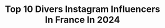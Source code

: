 ---
title: Top 10 Divers Instagram Influencers In France In 2024
description: >-
  Find top divers Instagram influencers in France in 2024. Most popular hashtags: #twins #love #magic.
platform: Instagram
hits: 271
text_top: Discover the top-rated Instagram accounts on inBeat.
text_bottom: inBeat holds 271 Instagram influencers like this in France for you to contact.
profiles:
  - username: "faycal.exclu"
    fullname: >-
      Binks💧
    bio: >-
      → Contenu qualité Netflix🍿 → Vidéos diverses 🌍
    location: "France"
    followers: 125871
    engagement: 1399
    commentsToLikes: 0.007369
    id: ck8t6lt7le20m0j78lxe9o587
    verified: false
    hashtags: ""
  - username: "being_fatimah_israa"
    fullname: >-
      Fätimã Gül Israã
    bio: >-
      🌾Littérature franzozisch🧡 teaching 💼 la diversité est une source de beauté 🇩🇿 Zen with cooking ,triping and living passions !
    location: "France"
    followers: 24833
    engagement: 208
    commentsToLikes: 0.131107
    id: ck8ta65x2qkzf0j78w6nzxncp
    verified: false
    hashtags: "#photography, #instagood, #homesweethome, #jijel"
  - username: "ciaracoiffure"
    fullname: >-
      Ciara 📍Paris
    bio: >-
      Global Hair Stylist & Educator Improving & diversifying Beauty Education Represented by @7evenmanagement
    location: "France"
    followers: 18091
    engagement: 155
    commentsToLikes: 0.076671
    id: ck8t8exg0k7a50j78yhla16lh
    verified: false
    hashtags: "#hairstylistparis, #parishairstylist, #capri, #haireducator"
  - username: "lesfrenchtwins"
    fullname: >-
      FRENCH TWINS
    bio: >-
      Tony & Jordan - Digital Illusionists 2.0 🎬 🏆 America’s Got Talent - France’s Got Talent - Diversion - Marrakech du Rire …
    location: "France"
    followers: 41016
    engagement: 113
    commentsToLikes: 0.039820
    id: ck6tkkfgs4vq40j719q5sbs14
    verified: true
    hashtags: "#twins, #magic, #digitalshow, #magicians"
  - username: "blackbeautybag"
    fullname: >-
      Fatou N'DIAYE
    bio: >-
      • Beauty Blogger & Content creator since 2007 • Beauty • Travel • Fashion • Lifestyle • Advocacy for inclusion & diversity
    location: "France"
    followers: 149342
    engagement: 33
    commentsToLikes: 0.018587
    id: ck6ug66et151w0j7178sr7ud8
    verified: true
    hashtags: "#holidayinn, #experiencelhg, #poprevolution, #holidayinnnice"
  - username: "downsyndrome_queen"
    fullname: >-
      Enya
    bio: >-
      👸🏼 A girl with Downsyndrome - diversity & inclusion 🦋 🌸 Sharing my life - with help from my sister 👭🏼 🇳🇱 Netherlands #DSQUEEN
    location: "France"
    followers: 36485
    engagement: 939
    commentsToLikes: 0.040072
    id: ck8ta9xrmqy2s0j78i2xwrx07
    verified: false
    hashtags: "#myjewellery, #myjewellerygirl"
  - username: "enzoweyne"
    fullname: >-
      ENZO WEYNE | Magician
    bio: >-
      Daddy of Twins 👶👶 and 👧 🌏The Illusionists (World tour) 🇫🇷Best Magic Show 2017 📺Diversion TF1 🏆France Got Talent
    location: "France"
    followers: 22507
    engagement: 793
    commentsToLikes: 0.046268
    id: ck6u3z7s60qun0j718f1i2zct
    verified: true
    hashtags: "#enzoweyne, #nantes, #pictureoftheday, #twins"
  - username: "annick.lemay"
    fullname: >-
      Annick
    bio: >-
      french canadian ✨ traveler • blogger • diver • hiker • clubhouse 🗣 @annicklemay 🗺 32 countries, 5 continents
    location: "France"
    followers: 9485
    engagement: 922
    commentsToLikes: 0.048912
    id: ck9wek6f1kmpb0j784u42h5px
    verified: false
    hashtags: "#blackouttuesday"
  - username: "violainefrederique"
    fullname: >-
      Violaine Frédérique
    bio: >-
      FEMINITY DIVERSITY HUMANITY 🏳️‍🌈 5'8 Model & Actress #personalshopper in 🇫🇷🌎 Founder of 90 Suits Paris
    location: "France"
    followers: 10805
    engagement: 600
    commentsToLikes: 0.213524
    id: ck6u9iqpdxszj0j71lxh63p9o
    verified: false
    hashtags: "#parisblogger, #parisfashionista, #modelparis, #parisactress"
  - username: "floraline_angers"
    fullname: >-
      Isabelle Courtois
    bio: >-
      J'aime me promener dans la nature et la photographier dans sa diversité; partageons nos photos avec plaisir. Toutes les photos sont prises par moi.
    location: "France"
    followers: 2202
    engagement: 3060
    commentsToLikes: 0.161495
    id: ck8t5s7l2b26q0j78he5pr7s2
    verified: false
    hashtags: "#aigrettes, #flowerandmacro, #oiseau, #sassy"
---